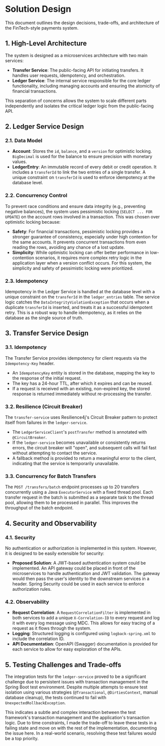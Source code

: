 # Solution Design

This document outlines the design decisions, trade-offs, and architecture of the FinTech-style payments system.

## 1. High-Level Architecture

The system is designed as a microservices architecture with two main services:
- **Transfer Service**: The public-facing API for initiating transfers. It handles user requests, idempotency, and orchestration.
- **Ledger Service**: The internal service responsible for the core ledger functionality, including managing accounts and ensuring the atomicity of financial transactions.

This separation of concerns allows the system to scale different parts independently and isolates the critical ledger logic from the public-facing API.

## 2. Ledger Service Design

### 2.1. Data Model
- **Account**: Stores the `id`, `balance`, and a `version` for optimistic locking. `BigDecimal` is used for the balance to ensure precision with monetary values.
- **LedgerEntry**: An immutable record of every debit or credit operation. It includes a `transferId` to link the two entries of a single transfer. A unique constraint on `transferId` is used to enforce idempotency at the database level.

### 2.2. Concurrency Control
To prevent race conditions and ensure data integrity (e.g., preventing negative balances), the system uses pessimistic locking (`SELECT ... FOR UPDATE`) on the account rows involved in a transaction. This was chosen over optimistic locking because:
- **Safety**: For financial transactions, pessimistic locking provides a stronger guarantee of consistency, especially under high contention for the same accounts. It prevents concurrent transactions from even reading the rows, avoiding any chance of a lost update.
- **Simplicity**: While optimistic locking can offer better performance in low-contention scenarios, it requires more complex retry logic in the application layer when a version conflict occurs. For this system, the simplicity and safety of pessimistic locking were prioritized.

### 2.3. Idempotency
Idempotency in the Ledger Service is handled at the database level with a unique constraint on the `transferId` in the `ledger_entries` table. The service logic catches the `DataIntegrityViolationException` that occurs when a duplicate `transferId` is inserted, and treats it as a successful idempotent retry. This is a robust way to handle idempotency, as it relies on the database as the single source of truth.

## 3. Transfer Service Design

### 3.1. Idempotency
The Transfer Service provides idempotency for client requests via the `Idempotency-Key` header.
- An `IdempotencyKey` entity is stored in the database, mapping the key to the response of the initial request.
- The key has a 24-hour TTL, after which it expires and can be reused.
- If a request is received with an existing, non-expired key, the stored response is returned immediately without re-processing the transfer.

### 3.2. Resilience (Circuit Breaker)
The `transfer-service` uses Resilience4j's Circuit Breaker pattern to protect itself from failures in the `ledger-service`.
- The `LedgerServiceClient`'s `postTransfer` method is annotated with `@CircuitBreaker`.
- If the `ledger-service` becomes unavailable or consistently returns errors, the circuit breaker will "open", and subsequent calls will fail fast without attempting to contact the service.
- A fallback method is provided to return a meaningful error to the client, indicating that the service is temporarily unavailable.

### 3.3. Concurrency for Batch Transfers
The `POST /transfers/batch` endpoint processes up to 20 transfers concurrently using a Java `ExecutorService` with a fixed thread pool. Each transfer request in the batch is submitted as a separate task to the thread pool, allowing them to be processed in parallel. This improves the throughput of the batch endpoint.

## 4. Security and Observability

### 4.1. Security
No authentication or authorization is implemented in this system. However, it is designed to be easily extensible for security:
- **Proposed Solution**: A JWT-based authentication system could be implemented. An API gateway could be placed in front of the microservices to handle authentication and JWT validation. The gateway would then pass the user's identity to the downstream services in a header. Spring Security could be used in each service to enforce authorization rules.

### 4.2. Observability
- **Request Correlation**: A `RequestCorrelationFilter` is implemented in both services to add a unique `X-Correlation-ID` to every request and log it with every log message using MDC. This allows for easy tracing of a request as it flows through the system.
- **Logging**: Structured logging is configured using `logback-spring.xml` to include the correlation ID.
- **API Documentation**: OpenAPI (Swagger) documentation is provided for each service to allow for easy exploration of the APIs.

## 5. Testing Challenges and Trade-offs

The integration tests for the `ledger-service` proved to be a significant challenge due to persistent issues with transaction management in the Spring Boot test environment. Despite multiple attempts to ensure test isolation using various strategies (`@Transactional`, `@DirtiesContext`, manual database cleanup), the tests continued to fail with `UnexpectedRollbackException`.

This indicates a subtle and complex interaction between the test framework's transaction management and the application's transaction logic. Due to time constraints, I made the trade-off to leave these tests in a failing state and move on with the rest of the implementation, documenting the issue here. In a real-world scenario, resolving these test failures would be a top priority.
